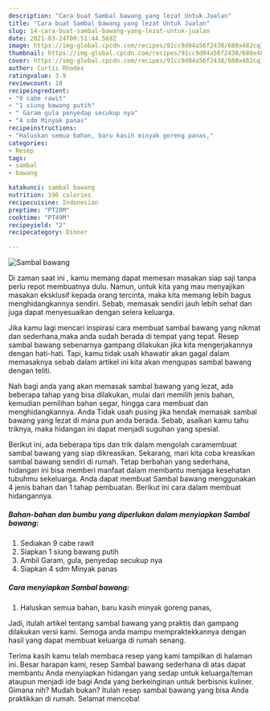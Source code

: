 ```yaml
---
description: "Cara buat Sambal bawang yang lezat Untuk Jualan"
title: "Cara buat Sambal bawang yang lezat Untuk Jualan"
slug: 14-cara-buat-sambal-bawang-yang-lezat-untuk-jualan
date: 2021-03-24T00:51:44.569Z
image: https://img-global.cpcdn.com/recipes/91cc9d04a56f2438/680x482cq70/sambal-bawang-foto-resep-utama.jpg
thumbnail: https://img-global.cpcdn.com/recipes/91cc9d04a56f2438/680x482cq70/sambal-bawang-foto-resep-utama.jpg
cover: https://img-global.cpcdn.com/recipes/91cc9d04a56f2438/680x482cq70/sambal-bawang-foto-resep-utama.jpg
author: Curtis Rhodes
ratingvalue: 3.9
reviewcount: 10
recipeingredient:
- "9 cabe rawit"
- "1 siung bawang putih"
- " Garam gula penyedap secukup nya"
- "4 sdm Minyak panas"
recipeinstructions:
- "Haluskan semua bahan, baru kasih minyak goreng panas,"
categories:
- Resep
tags:
- sambal
- bawang

katakunci: sambal bawang 
nutrition: 196 calories
recipecuisine: Indonesian
preptime: "PT20M"
cooktime: "PT49M"
recipeyield: "2"
recipecategory: Dinner

---
```



![Sambal bawang](https://img-global.cpcdn.com/recipes/91cc9d04a56f2438/680x482cq70/sambal-bawang-foto-resep-utama.jpg)

Di zaman  saat ini , kamu memang dapat memesan masakan siap saji tanpa perlu repot membuatnya dulu. Namun, untuk kita yang mau menyajikan masakan eksklusif kepada orang tercinta, maka kita memang lebih bagus menghidangkannya sendiri. Sebab, memasak sendiri jauh lebih sehat dan juga dapat menyesuaikan dengan selera keluarga.

Jika kamu lagi mencari inspirasi cara membuat sambal bawang yang nikmat dan sederhana,maka anda sudah berada di tempat yang tepat. Resep sambal bawang  sebenarnya gampang dilakukan jika kita mengerjakannya dengan hati-hati. Tapi, kamu tidak usah khawatir akan gagal dalam memasaknya 
sebab dalam artikel ini kita akan mengupas sambal bawang dengan teliti.  



Nah bagi anda yang akan memasak sambal bawang yang lezat, ada beberapa tahap yang bisa dilakukan, mulai dari memilih jenis bahan, kemudian pemilihan bahan segar, hingga cara membuat dan menghidangkannya. Anda Tidak usah pusing jika hendak memasak sambal bawang yang lezat di mana pun anda berada. Sebab, asalkan kamu  tahu triknya, maka hidangan ini dapat menjadi suguhan yang spesial.

Berikut ini, ada beberapa tips dan trik dalam mengolah caramembuat sambal bawang yang siap dikreasikan. Sekarang, mari kita coba kreasikan sambal bawang sendiri di rumah. Tetap berbahan yang sederhana, hidangan ini bisa memberi manfaat dalam membantu menjaga kesehatan tubuhmu sekeluarga. Anda dapat membuat Sambal bawang menggunakan 4 jenis bahan dan 1 tahap pembuatan. Berikut ini cara dalam membuat hidangannya.

<!--inarticleads1-->

##### Bahan-bahan dan bumbu yang diperlukan dalam menyiapkan Sambal bawang:

1. Sediakan 9 cabe rawit
1. Siapkan 1 siung bawang putih
1. Ambil  Garam, gula, penyedap secukup nya
1. Siapkan 4 sdm Minyak panas




<!--inarticleads2-->

##### Cara menyiapkan Sambal bawang:

1. Haluskan semua bahan, baru kasih minyak goreng panas,




Jadi, itulah artikel tentang  sambal bawang  yang praktis dan gampang dilakukan versi kami. Semoga anda mampu mempraktekkannya dengan hasil yang dapat membuat keluarga di rumah senang. 

Terima kasih kamu telah membaca resep yang kami tampilkan di halaman ini. Besar harapan kami, resep  Sambal bawang sederhana di atas dapat membantu Anda menyiapkan hidangan yang sedap untuk keluarga/teman ataupun menjadi ide bagi Anda yang berkeinginan untuk berbisnis kuliner. Gimana nih? Mudah bukan? Itulah resep sambal bawang yang bisa Anda praktikkan di rumah. Selamat mencoba!

